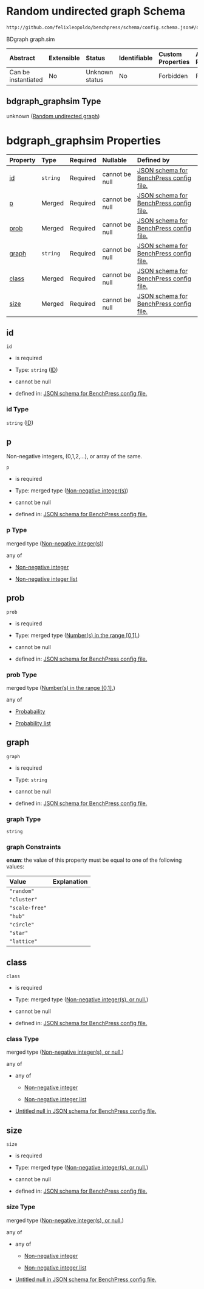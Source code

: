 # Random undirected graph Schema

```txt
http://github.com/felixleopoldo/benchpress/schema/config.schema.json#/definitions/bdgraph_graphsim
```

BDgraph graph.sim

| Abstract            | Extensible | Status         | Identifiable | Custom Properties | Additional Properties | Access Restrictions | Defined In                                                       |
| :------------------ | :--------- | :------------- | :----------- | :---------------- | :-------------------- | :------------------ | :--------------------------------------------------------------- |
| Can be instantiated | No         | Unknown status | No           | Forbidden         | Forbidden             | none                | [config.schema.json*](config.schema.json "open original schema") |

## bdgraph_graphsim Type

unknown ([Random undirected graph](config-definitions-random-undirected-graph.md))

# bdgraph_graphsim Properties

| Property        | Type     | Required | Nullable       | Defined by                                                                                                                                                                                                                      |
| :-------------- | :------- | :------- | :------------- | :------------------------------------------------------------------------------------------------------------------------------------------------------------------------------------------------------------------------------ |
| [id](#id)       | `string` | Required | cannot be null | [JSON schema for BenchPress config file.](config-definitions-random-undirected-graph-properties-id.md "http://github.com/felixleopoldo/benchpress/schema/config.schema.json#/definitions/bdgraph_graphsim/properties/id")       |
| [p](#p)         | Merged   | Required | cannot be null | [JSON schema for BenchPress config file.](config-definitions-non-negative-integers.md "http://github.com/felixleopoldo/benchpress/schema/config.schema.json#/definitions/bdgraph_graphsim/properties/p")                        |
| [prob](#prob)   | Merged   | Required | cannot be null | [JSON schema for BenchPress config file.](config-definitions-numbers-in-the-range-01.md "http://github.com/felixleopoldo/benchpress/schema/config.schema.json#/definitions/bdgraph_graphsim/properties/prob")                   |
| [graph](#graph) | `string` | Required | cannot be null | [JSON schema for BenchPress config file.](config-definitions-random-undirected-graph-properties-graph.md "http://github.com/felixleopoldo/benchpress/schema/config.schema.json#/definitions/bdgraph_graphsim/properties/graph") |
| [class](#class) | Merged   | Required | cannot be null | [JSON schema for BenchPress config file.](config-definitions-non-negative-integers-or-null.md "http://github.com/felixleopoldo/benchpress/schema/config.schema.json#/definitions/bdgraph_graphsim/properties/class")            |
| [size](#size)   | Merged   | Required | cannot be null | [JSON schema for BenchPress config file.](config-definitions-non-negative-integers-or-null.md "http://github.com/felixleopoldo/benchpress/schema/config.schema.json#/definitions/bdgraph_graphsim/properties/size")             |

## id



`id`

*   is required

*   Type: `string` ([ID](config-definitions-random-undirected-graph-properties-id.md))

*   cannot be null

*   defined in: [JSON schema for BenchPress config file.](config-definitions-random-undirected-graph-properties-id.md "http://github.com/felixleopoldo/benchpress/schema/config.schema.json#/definitions/bdgraph_graphsim/properties/id")

### id Type

`string` ([ID](config-definitions-random-undirected-graph-properties-id.md))

## p

Non-negative integers, (0,1,2,...), or array of the same.

`p`

*   is required

*   Type: merged type ([Non-negative integer(s)](config-definitions-non-negative-integers.md))

*   cannot be null

*   defined in: [JSON schema for BenchPress config file.](config-definitions-non-negative-integers.md "http://github.com/felixleopoldo/benchpress/schema/config.schema.json#/definitions/bdgraph_graphsim/properties/p")

### p Type

merged type ([Non-negative integer(s)](config-definitions-non-negative-integers.md))

any of

*   [Non-negative integer](config-definitions-non-negative-integers-anyof-non-negative-integer.md "check type definition")

*   [Non-negative integer list](config-definitions-non-negative-integers-anyof-non-negative-integer-list.md "check type definition")

## prob



`prob`

*   is required

*   Type: merged type ([Number(s) in the range \[0,1\].](config-definitions-numbers-in-the-range-01.md))

*   cannot be null

*   defined in: [JSON schema for BenchPress config file.](config-definitions-numbers-in-the-range-01.md "http://github.com/felixleopoldo/benchpress/schema/config.schema.json#/definitions/bdgraph_graphsim/properties/prob")

### prob Type

merged type ([Number(s) in the range \[0,1\].](config-definitions-numbers-in-the-range-01.md))

any of

*   [Probabaility](config-definitions-numbers-in-the-range-01-anyof-probabaility.md "check type definition")

*   [Probability list](config-definitions-numbers-in-the-range-01-anyof-probability-list.md "check type definition")

## graph



`graph`

*   is required

*   Type: `string`

*   cannot be null

*   defined in: [JSON schema for BenchPress config file.](config-definitions-random-undirected-graph-properties-graph.md "http://github.com/felixleopoldo/benchpress/schema/config.schema.json#/definitions/bdgraph_graphsim/properties/graph")

### graph Type

`string`

### graph Constraints

**enum**: the value of this property must be equal to one of the following values:

| Value          | Explanation |
| :------------- | :---------- |
| `"random"`     |             |
| `"cluster"`    |             |
| `"scale-free"` |             |
| `"hub"`        |             |
| `"circle"`     |             |
| `"star"`       |             |
| `"lattice"`    |             |

## class



`class`

*   is required

*   Type: merged type ([Non-negative integer(s), or null.](config-definitions-non-negative-integers-or-null.md))

*   cannot be null

*   defined in: [JSON schema for BenchPress config file.](config-definitions-non-negative-integers-or-null.md "http://github.com/felixleopoldo/benchpress/schema/config.schema.json#/definitions/bdgraph_graphsim/properties/class")

### class Type

merged type ([Non-negative integer(s), or null.](config-definitions-non-negative-integers-or-null.md))

any of

*   any of

    *   [Non-negative integer](config-definitions-non-negative-integers-anyof-non-negative-integer.md "check type definition")

    *   [Non-negative integer list](config-definitions-non-negative-integers-anyof-non-negative-integer-list.md "check type definition")

*   [Untitled null in JSON schema for BenchPress config file.](config-definitions-non-negative-integers-or-null-anyof-1.md "check type definition")

## size



`size`

*   is required

*   Type: merged type ([Non-negative integer(s), or null.](config-definitions-non-negative-integers-or-null.md))

*   cannot be null

*   defined in: [JSON schema for BenchPress config file.](config-definitions-non-negative-integers-or-null.md "http://github.com/felixleopoldo/benchpress/schema/config.schema.json#/definitions/bdgraph_graphsim/properties/size")

### size Type

merged type ([Non-negative integer(s), or null.](config-definitions-non-negative-integers-or-null.md))

any of

*   any of

    *   [Non-negative integer](config-definitions-non-negative-integers-anyof-non-negative-integer.md "check type definition")

    *   [Non-negative integer list](config-definitions-non-negative-integers-anyof-non-negative-integer-list.md "check type definition")

*   [Untitled null in JSON schema for BenchPress config file.](config-definitions-non-negative-integers-or-null-anyof-1.md "check type definition")

